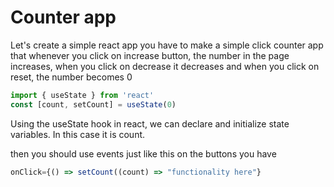  
# Counter app
 Let's create a simple react app
 you have to make a simple click counter app that whenever you click on increase button, the number in the page
 increases, when you click on decrease it decreases and when you click on reset, the number becomes 0

``` jsx
import { useState } from 'react'
const [count, setCount] = useState(0)

```
Using the useState hook in react,  we can declare and initialize state variables. In this case it is count.

then you should use events just like this on the buttons you  have

```jsx 
onClick={() => setCount((count) => "functionality here"}
```